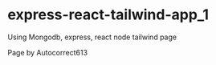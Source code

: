 # express-react-tailwind-app_1
Using Mongodb, express, react node tailwind page 

Page by Autocorrect613
